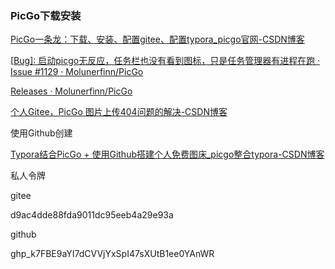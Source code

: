 ### PicGo下载安装

[PicGo一条龙：下载、安装、配置gitee、配置typora_picgo官网-CSDN博客](https://blog.csdn.net/weixin_45525272/article/details/125387761)

[[Bug\]: 启动picgo无反应，任务栏也没有看到图标，只是任务管理器有进程在跑 · Issue #1129 · Molunerfinn/PicGo](https://github.com/Molunerfinn/PicGo/issues/1129)

[Releases · Molunerfinn/PicGo](https://github.com/Molunerfinn/PicGo/releases)

[个人Gitee，PicGo 图片上传404问题的解决-CSDN博客](https://blog.csdn.net/weixin_44133099/article/details/110261077)





使用Github创建



[Typora结合PicGo + 使用Github搭建个人免费图床_picgo整合typora-CSDN博客](https://blog.csdn.net/qq_39921135/article/details/136278309)

私人令牌

gitee

d9ac4dde88fda9011dc95eeb4a29e93a

github

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